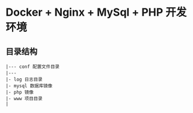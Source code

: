 # Docker + Nginx + MySql + PHP 开发环境

## 目录结构
    |--- conf 配置文件目录
    |---　
    |- log 日志目录
    |- mysql 数据库镜像
    |- php 镜像
    |- www 项目目录
    |
